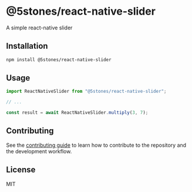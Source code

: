 # @5stones/react-native-slider

A simple react-native slider

## Installation

```sh
npm install @5stones/react-native-slider
```

## Usage

```js
import ReactNativeSlider from "@5stones/react-native-slider";

// ...

const result = await ReactNativeSlider.multiply(3, 7);
```

## Contributing

See the [contributing guide](CONTRIBUTING.md) to learn how to contribute to the repository and the development workflow.

## License

MIT
